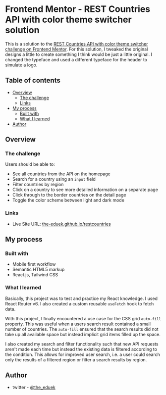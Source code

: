 # Frontend Mentor - REST Countries API with color theme switcher solution

This is a solution to the [REST Countries API with color theme switcher challenge on Frontend Mentor](https://www.frontendmentor.io/challenges/rest-countries-api-with-color-theme-switcher-5cacc469fec04111f7b848ca). For this solution, I tweaked the original designs a little to create something I think would be just a little original. I changed the typeface and used a different typeface for the header to simulate a logo.

## Table of contents

- [Overview](#overview)
  - [The challenge](#the-challenge)
  - [Links](#links)
- [My process](#my-process)
  - [Built with](#built-with)
  - [What I learned](#what-i-learned)
- [Author](#author)

## Overview

### The challenge

Users should be able to:

- See all countries from the API on the homepage
- Search for a country using an `input` field
- Filter countries by region
- Click on a country to see more detailed information on a separate page
- Click through to the border countries on the detail page
- Toggle the color scheme between light and dark mode

### Links

- Live Site URL: [the-eduek.github.io/restcountries](https://the-eduek.github.io/restcountries)

## My process

### Built with

- Mobile first workflow
- Semantic HTML5 markup
- React.js, Tailwind CSS


### What I learned

Basically, this project was to test and practice my React knowledge. I used React Router v6. I also created a custom reusable `useFetch` hook to fetch data.

With this project, I finally encountered a use case for the CSS grid `auto-fill` property. This was useful when a users search result contained a small number of countries. The `auto-fill` ensured that the search results did not take up all available space but instead implicit grid items filled up the space. 

I also created my search and filter functionality such that new API requests aren't made each time but instead the existing data is filtered according to the condition. This allows for improved user search, i.e. a user could search only the results of a filtered region or filter a search results by region.

## Author

- twitter - [@the_eduek](https://www.twitter.com/the_eduek)